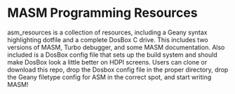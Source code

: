 # MASM Programming Resources
asm_resources is a collection of resources, including a Geany syntax highlighting dotfile and a complete DosBox C drive.  This includes two versions of MASM, Turbo debugger, and some MASM documentation.  Also included is a DosBox config file that sets up the build system and should make DosBox look a little better on HDPI screens.  Users can clone or download this repo, drop the Dosbox config file in the proper directory, drop the Geany filetype config for ASM in the correct spot, and start writing MASM!

